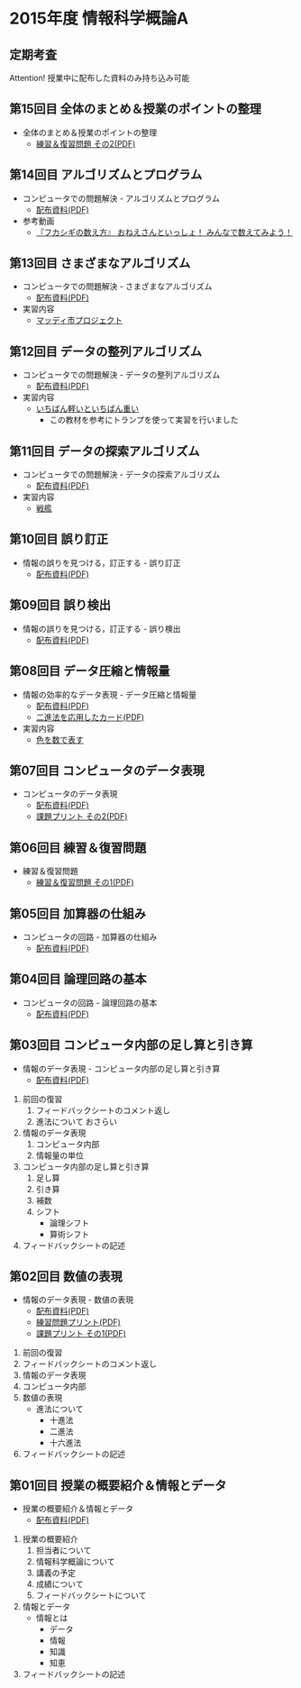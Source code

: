 # 2015年度 情報科学概論A

## 定期考査
Attention! 授業中に配布した資料のみ持ち込み可能

## 第15回目 全体のまとめ＆授業のポイントの整理
* 全体のまとめ＆授業のポイントの整理
  * [練習＆復習問題 その2(PDF)](2015iisA/15print.pdf)


## 第14回目 アルゴリズムとプログラム
* コンピュータでの問題解決 - アルゴリズムとプログラム
  * [配布資料(PDF)](2015iisA/14print.pdf)
* 参考動画
  * [『フカシギの数え方』 おねえさんといっしょ！ みんなで数えてみよう！](https://www.youtube.com/watch?v=Q4gTV4r0zRs)


## 第13回目 さまざまなアルゴリズム
* コンピュータでの問題解決 - さまざまなアルゴリズム
  * [配布資料(PDF)](2015iisA/13print.pdf)
* 実習内容
  * [マッディ市プロジェクト](http://csunplugged.jp/index.php?%E3%83%9E%E3%83%83%E3%83%86%E3%82%99%E3%82%A3%E5%B8%82%E3%83%95%E3%82%9A%E3%83%AD%E3%82%B7%E3%82%99%E3%82%A7%E3%82%AF%E3%83%88)


## 第12回目 データの整列アルゴリズム
* コンピュータでの問題解決 - データの整列アルゴリズム
  * [配布資料(PDF)](2015iisA/12print.pdf)
* 実習内容
  * [いちばん軽いといちばん重い](http://csunplugged.jp/index.php?%E3%81%84%E3%81%A1%E3%81%AF%E3%82%99%E3%82%93%E8%BB%BD%E3%81%84%E3%81%A8%E3%81%84%E3%81%A1%E3%81%AF%E3%82%99%E3%82%93%E9%87%8D%E3%81%84)
    * この教材を参考にトランプを使って実習を行いました 


## 第11回目 データの探索アルゴリズム
* コンピュータでの問題解決 - データの探索アルゴリズム
  * [配布資料(PDF)](2015iisA/11print.pdf)
* 実習内容
  * [戦艦](http://csunplugged.jp/index.php?%E6%88%A6%E8%89%A6)


## 第10回目 誤り訂正
* 情報の誤りを見つける，訂正する - 誤り訂正
  * [配布資料(PDF)](2015iisA/10print.pdf)


## 第09回目 誤り検出
* 情報の誤りを見つける，訂正する - 誤り検出
  * [配布資料(PDF)](2015iisA/09print.pdf)


## 第08回目 データ圧縮と情報量
* 情報の効率的なデータ表現 - データ圧縮と情報量
  * [配布資料(PDF)](2015iisA/08print.pdf)
  * [二進法を応用したカード(PDF)](2015iisA/08binaryCard.pdf)
* 実習内容
  * [色を数で表す](http://csunplugged.jp/index.php?%E8%89%B2%E3%82%92%E6%95%B0%E3%81%A7%E8%A1%A8%E3%81%99)


## 第07回目 コンピュータのデータ表現
* コンピュータのデータ表現
  * [配布資料(PDF)](2015iisA/07print.pdf)
  * [課題プリント その2(PDF)](2015iisA/07exercise.pdf)


## 第06回目 練習＆復習問題
* 練習＆復習問題
  * [練習＆復習問題 その1(PDF)](2015iisA/06print.pdf)


## 第05回目 加算器の仕組み
* コンピュータの回路 - 加算器の仕組み
  * [配布資料(PDF)](2015iisA/05print.pdf)


## 第04回目 論理回路の基本
* コンピュータの回路 - 論理回路の基本
  * [配布資料(PDF)](2015iisA/04print.pdf)


## 第03回目 コンピュータ内部の足し算と引き算
* 情報のデータ表現 - コンピュータ内部の足し算と引き算
  * [配布資料(PDF)](2015iisA/03print.pdf)


1. 前回の復習
    1. フィードバックシートのコメント返し
    2. 進法について おさらい
2. 情報のデータ表現
    1. コンピュータ内部
    2.  情報量の単位
3. コンピュータ内部の足し算と引き算
    1. 足し算
    2. 引き算
    3. 補数
    4. シフト
        * 論理シフト
        * 算術シフト
4. フィードバックシートの記述


## 第02回目 数値の表現
* 情報のデータ表現 - 数値の表現
  * [配布資料(PDF)](2015iisA/02print.pdf)
  * [練習問題プリント(PDF)](2015iisA/02exercise.pdf)
  * [課題プリント その1(PDF)](2015iisA/02homework.pdf)


1. 前回の復習
  1. フィードバックシートのコメント返し
2. 情報のデータ表現
3. コンピュータ内部
4. 数値の表現
    * 進法について
        * 十進法
        * 二進法
        * 十六進法
5. フィードバックシートの記述


## 第01回目 授業の概要紹介＆情報とデータ
* 授業の概要紹介＆情報とデータ
  * [配布資料(PDF)](2015iisA/01print.pdf)


1. 授業の概要紹介
    1. 担当者について
    2. 情報科学概論について
    3. 講義の予定
    4. 成績について
    5. フィードバックシートについて
2. 情報とデータ
    * 情報とは
        * データ
        * 情報
        * 知識
        * 知恵
3. フィードバックシートの記述